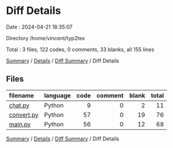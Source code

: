 # Diff Details

Date : 2024-04-21 18:35:07

Directory /home/vincent/typ2tex

Total : 3 files,  122 codes, 0 comments, 33 blanks, all 155 lines

[Summary](results.md) / [Details](details.md) / [Diff Summary](diff.md) / Diff Details

## Files
| filename | language | code | comment | blank | total |
| :--- | :--- | ---: | ---: | ---: | ---: |
| [chat.py](/chat.py) | Python | 9 | 0 | 2 | 11 |
| [convert.py](/convert.py) | Python | 57 | 0 | 19 | 76 |
| [main.py](/main.py) | Python | 56 | 0 | 12 | 68 |

[Summary](results.md) / [Details](details.md) / [Diff Summary](diff.md) / Diff Details